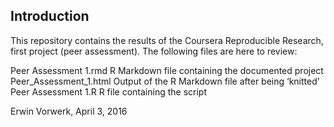 ## Introduction

This repository contains the results of the Coursera Reproducible Research, first project (peer assessment). The following files are here to review:

Peer Assessment 1.rmd		R Markdown file containing the documented project
Peer_Assessment_1.html		Output of the R Markdown file after being ‘knitted’
Peer Assessment 1.R		R file containing the script



Erwin Vorwerk, April 3, 2016